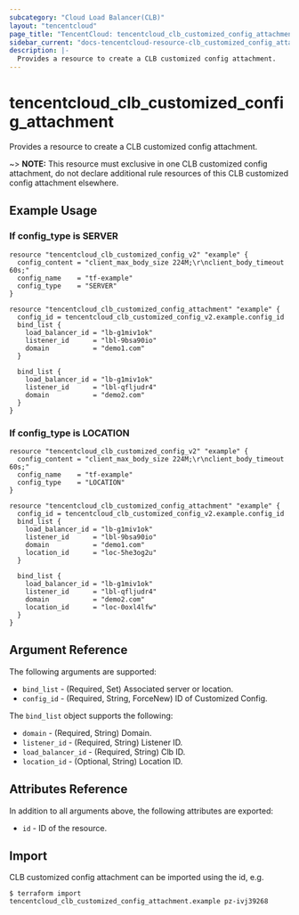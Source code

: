 ```yaml
---
subcategory: "Cloud Load Balancer(CLB)"
layout: "tencentcloud"
page_title: "TencentCloud: tencentcloud_clb_customized_config_attachment"
sidebar_current: "docs-tencentcloud-resource-clb_customized_config_attachment"
description: |-
  Provides a resource to create a CLB customized config attachment.
---
```


# tencentcloud_clb_customized_config_attachment

Provides a resource to create a CLB customized config attachment.

~> **NOTE:** This resource must exclusive in one CLB customized config attachment, do not declare additional rule resources of this CLB customized config attachment elsewhere.

## Example Usage

### If config_type is SERVER

```hcl
resource "tencentcloud_clb_customized_config_v2" "example" {
  config_content = "client_max_body_size 224M;\r\nclient_body_timeout 60s;"
  config_name    = "tf-example"
  config_type    = "SERVER"
}

resource "tencentcloud_clb_customized_config_attachment" "example" {
  config_id = tencentcloud_clb_customized_config_v2.example.config_id
  bind_list {
    load_balancer_id = "lb-g1miv1ok"
    listener_id      = "lbl-9bsa90io"
    domain           = "demo1.com"
  }

  bind_list {
    load_balancer_id = "lb-g1miv1ok"
    listener_id      = "lbl-qfljudr4"
    domain           = "demo2.com"
  }
}
```

### If config_type is LOCATION

```hcl
resource "tencentcloud_clb_customized_config_v2" "example" {
  config_content = "client_max_body_size 224M;\r\nclient_body_timeout 60s;"
  config_name    = "tf-example"
  config_type    = "LOCATION"
}

resource "tencentcloud_clb_customized_config_attachment" "example" {
  config_id = tencentcloud_clb_customized_config_v2.example.config_id
  bind_list {
    load_balancer_id = "lb-g1miv1ok"
    listener_id      = "lbl-9bsa90io"
    domain           = "demo1.com"
    location_id      = "loc-5he3og2u"
  }

  bind_list {
    load_balancer_id = "lb-g1miv1ok"
    listener_id      = "lbl-qfljudr4"
    domain           = "demo2.com"
    location_id      = "loc-0oxl4lfw"
  }
}
```

## Argument Reference

The following arguments are supported:

* `bind_list` - (Required, Set) Associated server or location.
* `config_id` - (Required, String, ForceNew) ID of Customized Config.

The `bind_list` object supports the following:

* `domain` - (Required, String) Domain.
* `listener_id` - (Required, String) Listener ID.
* `load_balancer_id` - (Required, String) Clb ID.
* `location_id` - (Optional, String) Location ID.

## Attributes Reference

In addition to all arguments above, the following attributes are exported:

* `id` - ID of the resource.




## Import

CLB customized config attachment can be imported using the id, e.g.

```
$ terraform import tencentcloud_clb_customized_config_attachment.example pz-ivj39268
```

